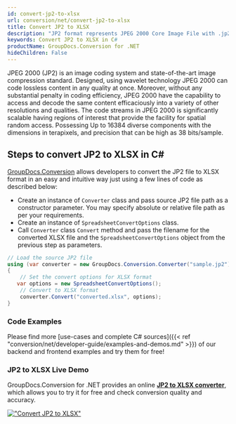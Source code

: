 ```yaml
---
id: convert-jp2-to-xlsx
url: conversion/net/convert-jp2-to-xlsx
title: Convert JP2 to XLSX
description: "JP2 format represents JPEG 2000 Core Image File with .jp2 extension. Learn how to convert JP2 to XLSX file programmatically in C# language using GroupDocs.Conversion for .NET library."
keywords: Convert JP2 to XLSX in C#
productName: GroupDocs.Conversion for .NET
hideChildren: False
---
```


JPEG 2000 (JP2) is an image coding system and state-of-the-art image compression standard. Designed, using wavelet technology JPEG 2000 can code lossless content in any quality at once. Moreover, without any substantial penalty in coding efficiency, JPEG 2000  have the capability to access and decode the same content efficaciously into a variety of other resolutions and qualities. The code streams in JPEG 2000 is significantly scalable having regions of interest that provide the facility for spatial random access. Possessing Up to 16384 diverse components with the dimensions in terapixels, and precision that can be high as 38 bits/sample.

## Steps to convert JP2 to XLSX in C#

[GroupDocs.Conversion](https://products.groupdocs.com/conversion/net) allows developers to convert the JP2 file to XLSX format in an easy and intuitive way just using a few lines of code as described below:

* Create an instance of `Converter` class and pass source JP2 file path as a constructor parameter. You may specify absolute or relative file path as per your requirements. 
* Create an instance of `SpreadsheetConvertOptions` class.
* Call `Converter` class `Convert` method and pass the filename for the converted XLSX file and the `SpreadsheetConvertOptions` object from the previous step as parameters.

```csharp
// Load the source JP2 file
using (var converter = new GroupDocs.Conversion.Converter("sample.jp2"))
{
    // Set the convert options for XLSX format
   var options = new SpreadsheetConvertOptions();
    // Convert to XLSX format
    converter.Convert("converted.xlsx", options);
}
```

### Code Examples

Please find more [use-cases and complete C# sources]({{< ref "conversion/net/developer-guide/examples-and-demos.md" >}}) of our backend and frontend examples and try them for free!

### JP2 to XLSX Live Demo

GroupDocs.Conversion for .NET provides an online [**JP2 to XLSX converter**](https://products.groupdocs.app/conversion/jp2-to-xlsx), which allows you to try it for free and check conversion quality and accuracy.

[!["Convert JP2 to XLSX"](conversion/net/images/convert-to-xlsx/convert-jp2-to-xlsx.png)](https://products.groupdocs.app/conversion/jp2-to-xlsx)